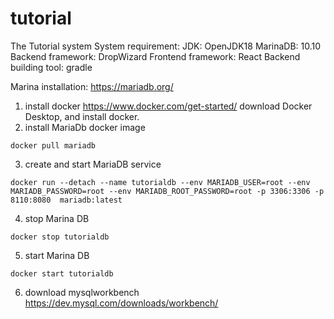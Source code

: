 # tutorial
The Tutorial system
System requirement:
JDK: OpenJDK18
MarinaDB: 10.10
Backend framework: DropWizard
Frontend framework: React
Backend building tool: gradle

Marina installation:
https://mariadb.org/
1. install docker
   https://www.docker.com/get-started/ download Docker Desktop, and install docker.
2. install MariaDb docker image
```shell
docker pull mariadb
```
3. create and start MariaDB service
```shell
docker run --detach --name tutorialdb --env MARIADB_USER=root --env MARIADB_PASSWORD=root --env MARIADB_ROOT_PASSWORD=root -p 3306:3306 -p 8110:8080  mariadb:latest
```
4. stop Marina DB
```shell
docker stop tutorialdb
```
5. start Marina DB
```shell
docker start tutorialdb
```
6. download mysqlworkbench
   https://dev.mysql.com/downloads/workbench/
